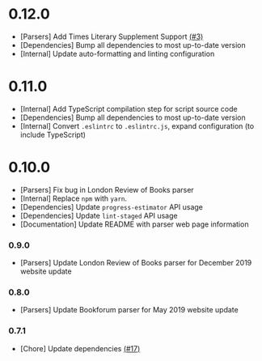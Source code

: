 # 0.12.0

- [Parsers] Add Times Literary Supplement Support [(#3)](https://github.com/michaeljaltamirano/publication-parser/pull/3)
- [Dependencies] Bump all dependencies to most up-to-date version
- [Internal] Update auto-formatting and linting configuration

# 0.11.0

- [Internal] Add TypeScript compilation step for script source code
- [Dependencies] Bump all dependencies to most up-to-date version
- [Internal] Convert `.eslintrc` to `.eslintrc.js`, expand configuration (to include TypeScript)

# 0.10.0

- [Parsers] Fix bug in London Review of Books parser
- [Internal] Replace `npm` with `yarn`.
- [Dependencies] Update `progress-estimator` API usage
- [Dependencies] Update `lint-staged` API usage
- [Documentation] Update README with parser web page information

### 0.9.0

- [Parsers] Update London Review of Books parser for December 2019 website update

### 0.8.0

- [Parsers] Update Bookforum parser for May 2019 website update

### 0.7.1

- [Chore] Update dependencies [(#17)](https://github.com/mjaltamirano/publication-parser/pull/17)

